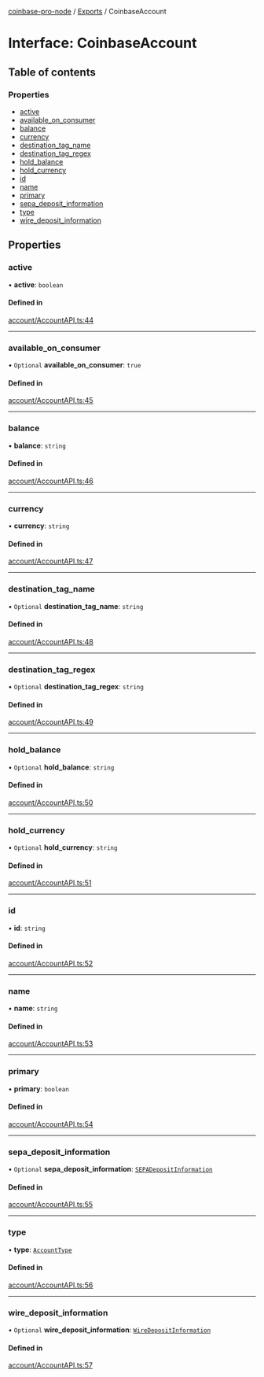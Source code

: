 [coinbase-pro-node](../README.md) / [Exports](../modules.md) / CoinbaseAccount

# Interface: CoinbaseAccount

## Table of contents

### Properties

- [active](CoinbaseAccount.md#active)
- [available_on_consumer](CoinbaseAccount.md#available_on_consumer)
- [balance](CoinbaseAccount.md#balance)
- [currency](CoinbaseAccount.md#currency)
- [destination_tag_name](CoinbaseAccount.md#destination_tag_name)
- [destination_tag_regex](CoinbaseAccount.md#destination_tag_regex)
- [hold_balance](CoinbaseAccount.md#hold_balance)
- [hold_currency](CoinbaseAccount.md#hold_currency)
- [id](CoinbaseAccount.md#id)
- [name](CoinbaseAccount.md#name)
- [primary](CoinbaseAccount.md#primary)
- [sepa_deposit_information](CoinbaseAccount.md#sepa_deposit_information)
- [type](CoinbaseAccount.md#type)
- [wire_deposit_information](CoinbaseAccount.md#wire_deposit_information)

## Properties

### active

• **active**: `boolean`

#### Defined in

[account/AccountAPI.ts:44](https://github.com/bennycode/coinbase-pro-node/blob/7770f03/src/account/AccountAPI.ts#L44)

---

### available_on_consumer

• `Optional` **available_on_consumer**: `true`

#### Defined in

[account/AccountAPI.ts:45](https://github.com/bennycode/coinbase-pro-node/blob/7770f03/src/account/AccountAPI.ts#L45)

---

### balance

• **balance**: `string`

#### Defined in

[account/AccountAPI.ts:46](https://github.com/bennycode/coinbase-pro-node/blob/7770f03/src/account/AccountAPI.ts#L46)

---

### currency

• **currency**: `string`

#### Defined in

[account/AccountAPI.ts:47](https://github.com/bennycode/coinbase-pro-node/blob/7770f03/src/account/AccountAPI.ts#L47)

---

### destination_tag_name

• `Optional` **destination_tag_name**: `string`

#### Defined in

[account/AccountAPI.ts:48](https://github.com/bennycode/coinbase-pro-node/blob/7770f03/src/account/AccountAPI.ts#L48)

---

### destination_tag_regex

• `Optional` **destination_tag_regex**: `string`

#### Defined in

[account/AccountAPI.ts:49](https://github.com/bennycode/coinbase-pro-node/blob/7770f03/src/account/AccountAPI.ts#L49)

---

### hold_balance

• `Optional` **hold_balance**: `string`

#### Defined in

[account/AccountAPI.ts:50](https://github.com/bennycode/coinbase-pro-node/blob/7770f03/src/account/AccountAPI.ts#L50)

---

### hold_currency

• `Optional` **hold_currency**: `string`

#### Defined in

[account/AccountAPI.ts:51](https://github.com/bennycode/coinbase-pro-node/blob/7770f03/src/account/AccountAPI.ts#L51)

---

### id

• **id**: `string`

#### Defined in

[account/AccountAPI.ts:52](https://github.com/bennycode/coinbase-pro-node/blob/7770f03/src/account/AccountAPI.ts#L52)

---

### name

• **name**: `string`

#### Defined in

[account/AccountAPI.ts:53](https://github.com/bennycode/coinbase-pro-node/blob/7770f03/src/account/AccountAPI.ts#L53)

---

### primary

• **primary**: `boolean`

#### Defined in

[account/AccountAPI.ts:54](https://github.com/bennycode/coinbase-pro-node/blob/7770f03/src/account/AccountAPI.ts#L54)

---

### sepa_deposit_information

• `Optional` **sepa_deposit_information**: [`SEPADepositInformation`](SEPADepositInformation.md)

#### Defined in

[account/AccountAPI.ts:55](https://github.com/bennycode/coinbase-pro-node/blob/7770f03/src/account/AccountAPI.ts#L55)

---

### type

• **type**: [`AccountType`](../enums/AccountType.md)

#### Defined in

[account/AccountAPI.ts:56](https://github.com/bennycode/coinbase-pro-node/blob/7770f03/src/account/AccountAPI.ts#L56)

---

### wire_deposit_information

• `Optional` **wire_deposit_information**: [`WireDepositInformation`](WireDepositInformation.md)

#### Defined in

[account/AccountAPI.ts:57](https://github.com/bennycode/coinbase-pro-node/blob/7770f03/src/account/AccountAPI.ts#L57)
